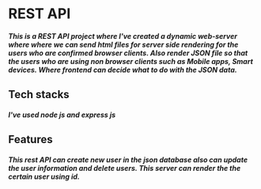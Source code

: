 # REST API 
##### This is a REST API project where I've created a dynamic web-server where where we can send html files for server side rendering for the users who are confirmed browser clients. Also render JSON file so that the users who are using non browser clients such as Mobile apps, Smart devices. Where frontend can decide what to do with the JSON data.
## Tech stacks
##### I've used node js and express js 
## Features
##### This rest API can create new user in the json database also can update the user information and delete users. This server can render the the certain user using id.